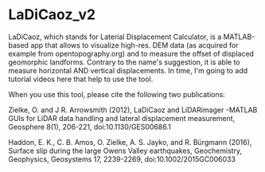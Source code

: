 # LaDiCaoz_v2
LaDiCaoz, which stands for Laterial Displacement Calculator, is a MATLAB-based app that allows to visualize high-res. DEM data (as acquired for example from opentopography.org) and to measure the offset of displaced geomorphic landforms. Contrary to the name's suggestion, it is able to measure horizontal AND vertical displacements.
In time, I'm going to add tutorial videos here that help to use the tool.

When you use this tool, please cite the following two publications:

Zielke, O. and J R. Arrowsmith (2012), LaDiCaoz and LiDARimager -MATLAB GUIs for LiDAR data handling and lateral displacement measurement, Geosphere 8(1), 206-221, doi:10.1130/GES00686.1

Haddon, E. K., C. B. Amos, O. Zielke, A. S. Jayko, and R. Bürgmann (2016), Surface slip during the large Owens Valley earthquakes, Geochemistry, Geophysics, Geosystems 17, 2239-2269, doi:10.1002/2015GC006033
